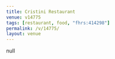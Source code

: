 ```yaml
---
title: Cristini Restaurant
venue: v14775
tags: [restaurant, food, "fhrs:414298"]
permalink: /v/14775/
layout: venue
---
```

null